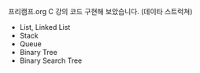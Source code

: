 프리캠프.org C 강의 코드 구현해 보았습니다. (데이타 스트럭쳐)

- List, Linked List
- Stack
- Queue
- Binary Tree
- Binary Search Tree

